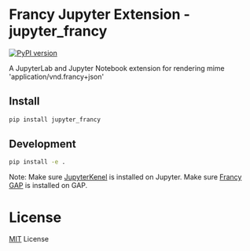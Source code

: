 # Francy Jupyter Extension - jupyter_francy

[![PyPI version](https://badge.fury.io/py/jupyter-francy.svg)](https://badge.fury.io/py/jupyter-francy)

A JupyterLab and Jupyter Notebook extension for rendering mime 'application/vnd.francy+json'

<!--- ![output renderer](http://g.recordit.co/QAsC7YULcY.gif) --->

## Install

```bash
pip install jupyter_francy
```

## Development

```bash
pip install -e .
```

Note: 
Make sure [JupyterKenel](https://github.com/gap-packages/JupyterKernel) is installed on Jupyter.
Make sure [Francy GAP](/) is installed on GAP.

# License

[MIT](LICENSE) License
